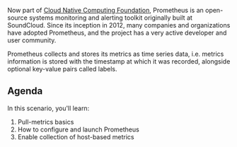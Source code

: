 Now part of [Cloud Native Computing Foundation](https://cncf.io), Prometheus is an open-source systems monitoring and alerting toolkit originally built at SoundCloud. Since its inception in 2012, many companies and organizations have adopted Prometheus, and the project has a very active developer and user community.

Prometheus collects and stores its metrics as time series data, i.e. metrics information is stored with the timestamp at which it was recorded, alongside optional key-value pairs called labels.

## Agenda

In this scenario, you'll learn:

1. Pull-metrics basics
2. How to configure and launch Prometheus
3. Enable collection of host-based metrics
